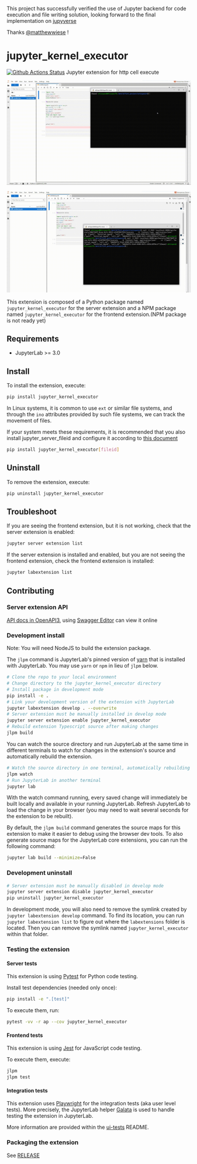 This project has successfully verified the use of Jupyter backend for code execution and file writing solution, looking forward to the final implementation on [jupyverse](https://github.com/jupyter-server/jupyverse)

Thanks [@matthewwiese](https://github.com/matthewwiese) !

# jupyter_kernel_executor

[![Github Actions Status](https://github.com/wh1isper/jupyter_kernel_executor/workflows/Build/badge.svg)](https://github.com/wh1isper/jupyter_kernel_executor/actions/workflows/build.yml)
Jupyter extension for http cell execute

![](./img/jupyterlab-co-ex.gif)

![](./img/jupyterlab-co-ex2.gif)

This extension is composed of a Python package named `jupyter_kernel_executor`
for the server extension and a NPM package named `jupyter_kernel_executor`
for the frontend extension.(NPM package is not ready yet)

## Requirements

- JupyterLab >= 3.0

## Install

To install the extension, execute:

```bash
pip install jupyter_kernel_executor
```

In Linux systems, it is common to use `ext` or similar file systems, and through the `ino` attributes provided by such
file systems, we can track the movement of files.

If your system meets these requirements, it is recommended that you also install jupyter_server_fileid and configure it
according to [this document](./FILEID.md)

```bash
pip install jupyter_kernel_executor[fileid]
```

## Uninstall

To remove the extension, execute:

```bash
pip uninstall jupyter_kernel_executor
```

## Troubleshoot

If you are seeing the frontend extension, but it is not working, check
that the server extension is enabled:

```bash
jupyter server extension list
```

If the server extension is installed and enabled, but you are not seeing
the frontend extension, check the frontend extension is installed:

```bash
jupyter labextension list
```

## Contributing

### Server extension API

[API docs in OpenAPI3](./api.yaml), using [Swagger Editor](https://editor.swagger.io/) can view it online

### Development install

Note: You will need NodeJS to build the extension package.

The `jlpm` command is JupyterLab's pinned version of
[yarn](https://yarnpkg.com/) that is installed with JupyterLab. You may use
`yarn` or `npm` in lieu of `jlpm` below.

```bash
# Clone the repo to your local environment
# Change directory to the jupyter_kernel_executor directory
# Install package in development mode
pip install -e .
# Link your development version of the extension with JupyterLab
jupyter labextension develop . --overwrite
# Server extension must be manually installed in develop mode
jupyter server extension enable jupyter_kernel_executor
# Rebuild extension Typescript source after making changes
jlpm build
```

You can watch the source directory and run JupyterLab at the same time in different terminals to watch for changes in
the extension's source and automatically rebuild the extension.

```bash
# Watch the source directory in one terminal, automatically rebuilding when needed
jlpm watch
# Run JupyterLab in another terminal
jupyter lab
```

With the watch command running, every saved change will immediately be built locally and available in your running
JupyterLab. Refresh JupyterLab to load the change in your browser (you may need to wait several seconds for the
extension to be rebuilt).

By default, the `jlpm build` command generates the source maps for this extension to make it easier to debug using the
browser dev tools. To also generate source maps for the JupyterLab core extensions, you can run the following command:

```bash
jupyter lab build --minimize=False
```

### Development uninstall

```bash
# Server extension must be manually disabled in develop mode
jupyter server extension disable jupyter_kernel_executor
pip uninstall jupyter_kernel_executor
```

In development mode, you will also need to remove the symlink created by `jupyter labextension develop`
command. To find its location, you can run `jupyter labextension list` to figure out where the `labextensions`
folder is located. Then you can remove the symlink named `jupyter_kernel_executor` within that folder.

### Testing the extension

#### Server tests

This extension is using [Pytest](https://docs.pytest.org/) for Python code testing.

Install test dependencies (needed only once):

```sh
pip install -e ".[test]"
```

To execute them, run:

```sh
pytest -vv -r ap --cov jupyter_kernel_executor
```

#### Frontend tests

This extension is using [Jest](https://jestjs.io/) for JavaScript code testing.

To execute them, execute:

```sh
jlpm
jlpm test
```

#### Integration tests

This extension uses [Playwright](https://playwright.dev/docs/intro/) for the integration tests (aka user level tests).
More precisely, the JupyterLab helper [Galata](https://github.com/jupyterlab/jupyterlab/tree/master/galata) is used to
handle testing the extension in JupyterLab.

More information are provided within the [ui-tests](./ui-tests/README.md) README.

### Packaging the extension

See [RELEASE](RELEASE.md)
